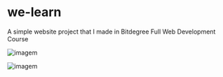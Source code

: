 # we-learn
A simple website project that I made in Bitdegree Full Web Development Course


![imagem](https://user-images.githubusercontent.com/99473819/173595901-91ac73f8-4813-46d6-bba8-0cfb90a7b207.png)


![imagem](https://user-images.githubusercontent.com/99473819/173595435-72cd82dd-d777-465a-bbc9-8b97e33cb85d.png)
